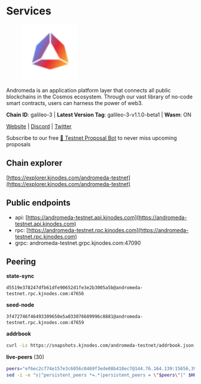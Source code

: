# Services

<figure><img src="https://raw.githubusercontent.com/kj89/cosmos-images/main/logos/andromeda.png" width="150" alt=""><figcaption></figcaption></figure>

Andromeda is an application platform layer that connects all  public blockchains in the Cosmos ecosystem. Through our vast  library of no-code smart contracts, users can harness the power of web3.

**Chain ID**: galileo-3 | **Latest Version Tag**: galileo-3-v1.1.0-beta1 | **Wasm**: ON

[Website](https://www.andromedaprotocol.io) | [Discord](https://discord.gg/wzM3kSN3sE) | [Twitter](https://twitter.com/andromedaprot)



Subscribe to our free [🤖 Testnet Proposal Bot](https://t.me/kjnodes_testnet_proposal_bot) to never miss upcoming proposals


## Chain explorer
[https://explorer.kjnodes.com/andromeda-testnet](https://explorer.kjnodes.com/andromeda-testnet)

## Public endpoints

* api: [https://andromeda-testnet.api.kjnodes.com](https://andromeda-testnet.api.kjnodes.com)
* rpc: [https://andromeda-testnet.rpc.kjnodes.com](https://andromeda-testnet.rpc.kjnodes.com)
* grpc: andromeda-testnet.grpc.kjnodes.com:47090

## Peering

**state-sync**

```text
d5519e378247dfb61dfe90652d1fe3e2b3005a5b@andromeda-testnet.rpc.kjnodes.com:47656
```

**seed-node**

```text
3f472746f46493309650e5a033076689996c8881@andromeda-testnet.rpc.kjnodes.com:47659
```

**addrbook**
```bash
curl -Ls https://snapshots.kjnodes.com/andromeda-testnet/addrbook.json > $HOME/.andromedad/config/addrbook.json
```

**live-peers** (30)
```bash
peers="ef6ec2cf74e157e3c6056c0469f3ede08b418ec7@144.76.164.139:15656,39429a15338825ea4fa6b310a7b12505e45b95d0@213.133.100.172:26858,91fde61878d704917f882694b271b67a38865ddc@149.102.142.94:26656,d5519e378247dfb61dfe90652d1fe3e2b3005a5b@65.109.68.190:47656,27e4aeaf8ef79a25904cd1042cf25ac6a1a0e7e5@103.180.28.220:26656,a4d291d17d8e74979e7db5a1e936269835e802af@194.165.59.78:26656,bd323d2c7ce260b831d20923d390e4a1623f32c4@213.239.215.195:20095,385bda41dc8ce86d0dd4c99d3cf371ca8fccfeb6@135.125.189.131:20095,1d94f397352dc20be4b56e4bfd9305649cbac778@65.108.232.150:20095,19bfc967641d29299d22a2510db8022b8f986db9@5.181.190.138:26656,05d3613dfb738ff22d0ea974bd0d1353ecdc6231@65.108.101.124:26656,99cebda3a65a35b9a6a8bef774c8b92c1e548aa5@65.108.226.26:36656,443a51f595c9ca16273ca6146db1375e4223a91f@172.93.110.154:26656,9e14886f7a34c73e65eafb209a9215e2848e9e76@65.108.41.172:29456,6d59b44efa40c4a03a24bf598b6cd662e8003655@135.181.96.66:26656,e61f287d51edab6f6dbe00a8b804614443ee6f82@80.85.242.117:26656,05b853c6022c51b2065665e66876e27aee9fed59@149.102.140.189:26656,00171178f5d8b22d1a3396d9388adbb8ec1c0541@38.242.208.162:36656,b6dd58949a8b9c03349bdbec8aeeccd5e0d39283@31.220.74.50:26656,815e9378b05a40e4a774223b55f5c6b8457a1c79@31.220.79.166:26656,9230896c5f22a363eed1c3bd3ed8068134b1dedd@124.120.12.196:26656,d68d0ce3a3959f09ea935cffbf1cd282dcfec401@27.72.126.82:26656,2e6164a7c45c1840494af5db9bc54aacc39a065e@85.239.233.241:26656,253dd70d480909a343d7d8b157e1b194711c6a1e@167.235.85.60:56656,24971494b3a2045d26b111c85e1ea6baf15fece3@89.169.46.109:26656,0a9c34419331688b0b40d50fddbee286927602cb@5.78.79.97:26656,239a619834bc135fdc845611fc77737b726e26cc@65.109.65.163:20156,5c2a752c9b1952dbed075c56c600c3a79b58c395@195.3.220.140:27126,38a626dfc05c0d9756098349ce8ccd532496d6a2@65.108.206.118:61456,0da5e83ef55df6f1c6f8c15c69bdd42ee43fd253@144.76.99.100:30656"
sed -i -e "s|^persistent_peers *=.*|persistent_peers = \"$peers\"|" $HOME/.andromedad/config/config.toml
```

